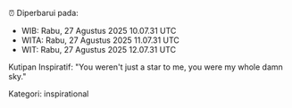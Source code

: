 ⏰ Diperbarui pada:
- WIB: Rabu, 27 Agustus 2025 10.07.31 UTC
- WITA: Rabu, 27 Agustus 2025 11.07.31 UTC
- WIT: Rabu, 27 Agustus 2025 12.07.31 UTC

Kutipan Inspiratif:
"You weren't just a star to me, you were my whole damn sky."


Kategori: inspirational

